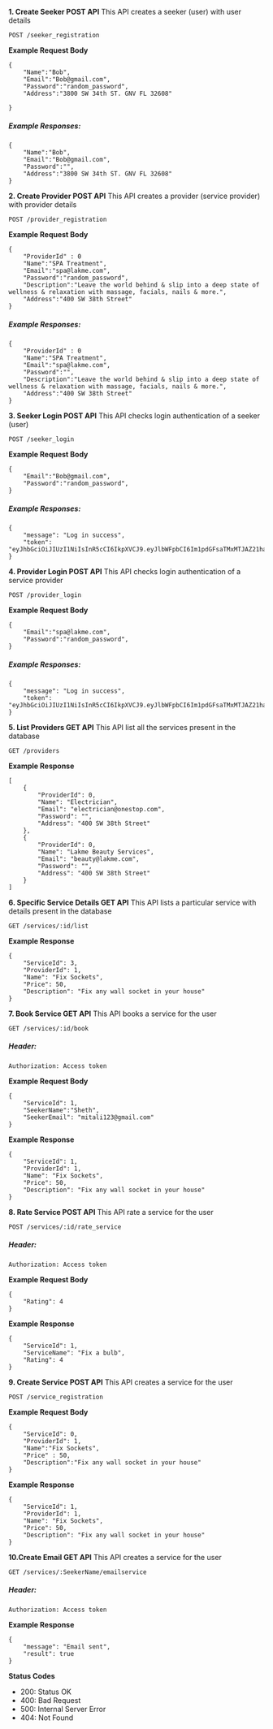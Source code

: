 **1. Create Seeker POST API**
This API creates a seeker (user) with user details

```
POST /seeker_registration
```
**Example Request Body**
```
{
    "Name":"Bob", 
    "Email":"Bob@gmail.com",
    "Password":"random_password",
    "Address":"3800 SW 34th ST. GNV FL 32608"

}
```

##### Example Responses:

```
{
    "Name":"Bob", 
    "Email":"Bob@gmail.com",
    "Password":"",
    "Address":"3800 SW 34th ST. GNV FL 32608"
}
```

**2. Create Provider POST API**
This API creates a provider (service provider) with provider details

```
POST /provider_registration
```
**Example Request Body**
```
{   
    "ProviderId" : 0
    "Name":"SPA Treatment",
    "Email":"spa@lakme.com", 
    "Password":"random_password", 
    "Description":"Leave the world behind & slip into a deep state of wellness & relaxation with massage, facials, nails & more.",
    "Address":"400 SW 38th Street"
}
```
##### Example Responses:

```
{   
    "ProviderId" : 0
    "Name":"SPA Treatment",
    "Email":"spa@lakme.com", 
    "Password":"", 
    "Description":"Leave the world behind & slip into a deep state of wellness & relaxation with massage, facials, nails & more.",
    "Address":"400 SW 38th Street"
}
```

**3. Seeker Login POST API**
This API checks login authentication of a seeker (user)

```
POST /seeker_login
```
**Example Request Body**
```
{
    "Email":"Bob@gmail.com",
    "Password":"random_password",
}
```
##### Example Responses:

```
{
    "message": "Log in success",
    "token": "eyJhbGciOiJIUzI1NiIsInR5cCI6IkpXVCJ9.eyJlbWFpbCI6Im1pdGFsaTMxMTJAZ21haWwuY29tIiwiZXhwIjoxNjUwNTkzMjkzfQ.mfQsZ0WRCg6mlo5Lbmp1DcPZDIO7NokJ6_qaVreZmbw"
}
```

**4. Provider Login POST API**
This API checks login authentication of a service provider

```
POST /provider_login
```
**Example Request Body**
```
{
    "Email":"spa@lakme.com", 
    "Password":"random_password",
}
```
##### Example Responses:

```
{
    "message": "Log in success",
    "token": "eyJhbGciOiJIUzI1NiIsInR5cCI6IkpXVCJ9.eyJlbWFpbCI6Im1pdGFsaTMxMTJAZ21haWwuY29tIiwiZXhwIjoxNjUwNTkzMjkzfQ.mfQsZ0WRCg6mlo5Lbmp1DcPZDIO7NokJ6_qaVreZmbw"
}
```

**5. List Providers GET API**
This API list all the services present in the database

```
GET /providers
```
**Example Response**
```
[
    {
        "ProviderId": 0,
        "Name": "Electrician",
        "Email": "electrician@onestop.com",
        "Password": "",
        "Address": "400 SW 38th Street"
    },
    {
        "ProviderId": 0,
        "Name": "Lakme Beauty Services",
        "Email": "beauty@lakme.com",
        "Password": "",
        "Address": "400 SW 38th Street"
    }
]
```
**6. Specific Service Details GET API**
This API lists a particular service with details present in the database

```
GET /services/:id/list
```
**Example Response**
```
{
    "ServiceId": 3,
    "ProviderId": 1,
    "Name": "Fix Sockets",
    "Price": 50,
    "Description": "Fix any wall socket in your house"
}
```
**7. Book Service GET API**
This API books a service for the user

```
GET /services/:id/book
```

##### Header:

    Authorization: Access token

**Example Request Body**
```
{   
    "ServiceId": 1, 
    "SeekerName":"Sheth", 
    "SeekerEmail": "mitali123@gmail.com" 
}
```
**Example Response**
```
{
    "ServiceId": 1,
    "ProviderId": 1,
    "Name": "Fix Sockets",
    "Price": 50,
    "Description": "Fix any wall socket in your house"
}

```

**8. Rate Service POST API**
This API rate a service for the user

```
POST /services/:id/rate_service
```
##### Header:

    Authorization: Access token
    
**Example Request Body**
```
{
    "Rating": 4
}
```
**Example Response**
```
{
    "ServiceId": 1,
    "ServiceName": "Fix a bulb",
    "Rating": 4
}

```

**9. Create Service POST API**
This API creates a service for the user

```
POST /service_registration
```
**Example Request Body**
```
{
    "ServiceId": 0, 
    "ProviderId": 1, 
    "Name":"Fix Sockets", 
    "Price" : 50, 
    "Description":"Fix any wall socket in your house"
}
```
**Example Response**
```
{
    "ServiceId": 1,
    "ProviderId": 1,
    "Name": "Fix Sockets",
    "Price": 50,
    "Description": "Fix any wall socket in your house"
}

```

**10.Create Email GET API**
This API creates a service for the user

```
GET /services/:SeekerName/emailservice
```
##### Header:

    Authorization: Access token
    

**Example Response**
```
{
    "message": "Email sent",
    "result": true
}

```

**Status Codes**
- 200: Status OK
- 400: Bad Request
- 500: Internal Server Error
- 404: Not Found
